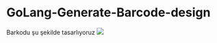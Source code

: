 # GoLang-Generate-Barcode-design
Barkodu şu şekilde tasarlıyoruz
<img src="https://user-images.githubusercontent.com/105741983/219470735-2caefaa0-9f09-43fc-aca3-aa5052ab4b7d.png">

